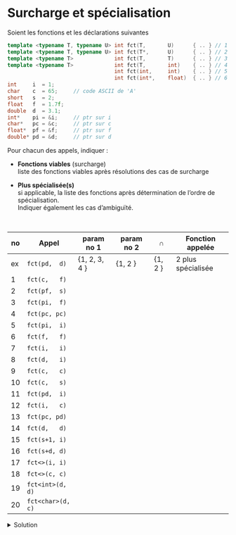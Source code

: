 # Surcharge et spécialisation

Soient les fonctions et les déclarations suivantes

~~~cpp
template <typename T, typename U> int fct(T,       U)      { .. } // 1
template <typename T, typename U> int fct(T*,      U)      { .. } // 2
template <typename T>             int fct(T,       T)      { .. } // 3
template <typename T>             int fct(T,       int)    { .. } // 4
                                  int fct(int,     int)    { .. } // 5
                                  int fct(int*,    float)  { .. } // 6
int     i  = 1;
char    c  = 65;     // code ASCII de 'A'
short   s  = 2;
float   f  = 1.7f;
double  d  = 3.1;
int*    pi = &i;     // ptr sur i
char*   pc = &c;     // ptr sur c
float*  pf = &f;     // ptr sur f
double* pd = &d;     // ptr sur d
~~~

Pour chacun des appels, indiquer :

- **Fonctions viables** (surcharge)<br>
liste des fonctions viables après résolutions des cas de surcharge

- **Plus spécialisée(s)**<br>
si applicable, la liste des fonctions après détermination de l’ordre de spécialisation.<br>
Indiquer également les cas d’ambiguïté.

<br>

| no | Appel            | param no 1         | param no 2         | ∩                  | Fonction appelée    |
|----|------------------|--------------------|--------------------|--------------------|---------------------|
| ex | `fct(pd,  d)`    | {1, 2, 3, 4      } | {1, 2            } | {1, 2            } |  2 plus spécialisée |
|  1 | `fct(c,   f)`    |                    |                    |                    |                     |
|  2 | `fct(pf,  s)`    |                    |                    |                    |                     |
|  3 | `fct(pi,  f)`    |                    |                    |                    |                     |
|  4 | `fct(pc, pc)`    |                    |                    |                    |                     |
|  5 | `fct(pi,  i)`    |                    |                    |                    |                     |
|  6 | `fct(f,   f)`    |                    |                    |                    |                     |
|  7 | `fct(i,   i)`    |                    |                    |                    |                     |
|  8 | `fct(d,   i)`    |                    |                    |                    |                     |
|  9 | `fct(c,   c)`    |                    |                    |                    |                     |
| 10 | `fct(c,   s)`    |                    |                    |                    |                     |
| 11 | `fct(pd,  i)`    |                    |                    |                    |                     |
| 12 | `fct(i,   c)`    |                    |                    |                    |                     |
| 13 | `fct(pc, pd)`    |                    |                    |                    |                     |
| 14 | `fct(d,   d)`    |                    |                    |                    |                     |
| 15 | `fct(s+1, i)`    |                    |                    |                    |                     |
| 16 | `fct(s+d, d)`    |                    |                    |                    |                     |
| 17 | `fct<>(i, i)`    |                    |                    |                    |                     |
| 18 | `fct<>(c, c)`    |                    |                    |                    |                     |
| 19 | `fct<int>(d, d)` |                    |                    |                    |                     |
| 20 | `fct<char>(d, c)`|                    |                    |                    |                     |

<details>
<summary>Solution</summary>

| no | Appel            | param no 1         | param no 2         | ∩                  | Fonction appelée    |
|----|------------------|--------------------|--------------------|--------------------|---------------------|
| ex | `fct(pd,  d)`    | {1, 2, 3, 4      } | {1, 2            } | {1, 2            } |  2 plus spécialisée |
|  1 | `fct(c,   f)`    | {1,    3, 4      } | {1,              } | {1               } |  1                  |
|  2 | `fct(pf,  s)`    | {1, 2, 3, 4      } | {1, 2            } | {1, 2            } |  2 plus spécialisée |
|  3 | `fct(pi,  f)`    | {1, 2, 3, 4,    6} | {1, 2,          6} | {1, 2,          6} |  6 plus spécialisée |
|  4 | `fct(pc, pc)`    | {1, 2, 3, 4      } | {1, 2, 3         } | {   2, 3         } |  ambiguité {2, 3}   |
|  5 | `fct(pi,  i)`    | {1, 2, 3, 4,    6} | {1, 2,    4      } | {   2,    4      } |  ambiguité {2, 4}   |
|  6 | `fct(f,   f)`    | {1,    3, 4      } | {1,    3         } | {1,    3         } |  3 plus spécialisée |
|  7 | `fct(i,   i)`    | {1,    3, 4, 5   } | {1,    3, 4, 5   } | {1,    3, 4, 5   } |  5 plus spécialisée |
|  8 | `fct(d,   i)`    | {1,    3, 4      } | {1,       4      } | {1,       4      } |  4 plus spécialisée |
|  9 | `fct(c,   c)`    | {1,    3, 4      } | {1,    3         } | {1,    3         } |  3 plus spécialisée |
| 10 | `fct(c,   s)`    | {1,    3, 4      } | {1               } | {1               } |  1                  |
| 11 | `fct(pd,  i)`    | {1, 2, 3, 4      } | {1, 2,    4      } | {   2,    4      } |  ambiguité {2, 4}   |
| 12 | `fct(i,   c)`    | {1,    3, 4, 5   } | {1               } | {1               } |  1                  |
| 13 | `fct(pc, pd)`    | {1, 2, 3, 4      } | {1, 2            } | {   2            } |  2                  |
| 14 | `fct(d,   d)`    | {1,    3, 4      } | {1,    3         } | {1,    3         } |  3 plus spécialisée |
| 15 | `fct(s+1, i)`    | {1,    3, 4, 5   } | {1,    3, 4, 5   } | {1,    3, 4, 5   } |  5 plus spécialisée |
| 16 | `fct(s+d, d)`    | {1,    3, 4      } | {1,    3         } | {1,    3         } |  3 plus spécialisée |
| 17 | `fct<>(i, i)`    | {1,    3, 4      } | {1,    3, 4      } | {1,    3, 4      } |  ambiguité {3, 4}   |
| 18 | `fct<>(c, c)`    | {1,    3, 4      } | {1,    3         } | {1,    3         } |  3 plus spécialisée |
| 19 | `fct<int>(d, d)` | {1,    3, 4      } | {1               } | {1               } |  1                  |
| 20 | `fct<char>(d, c)`| {1,    3, 4      } | {1,    3         } | {1,    3         } |  3 plus spécialisée |

</details>
